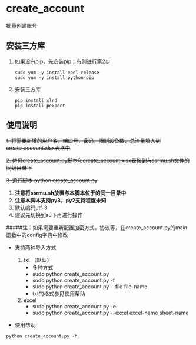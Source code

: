 # create_account

批量创建账号

## 安装三方库

1. 如果没有pip，先安装pip；有则进行第2步

   ```
   sudo yum -y install epel-release
   sudo yum -y install python-pip
   ```

2. 安装三方库

   ```
   pip install xlrd
   pip install pexpect
   ```

## 使用说明

~~1. 将需要新增的用户名，端口号，密码，限制设备数，总流量填入到create_account.xlsx表格中~~

~~2. 拷贝create_account.py脚本和create_account.xlsx表格到与ssrmu.sh文件的同级目录下~~

~~3. 运行脚本 python create_account.py~~
1. **注意将ssrmu.sh放置与本脚本位于的同一目录中**
2. **注意本脚本支持py3，py2支持程度未知**
3. 默认编码utf-8
4. 建议先切换到su下再进行操作

#####注：如果需要重新配置加密方式，协议等，在create_account.py的main函数中的config字典中修改

* 支持两种导入方式
    1. txt （默认）
        * 多种方式
        * sudo python create_account.py
        * sudo python create_account.py -f
        * sudo python create_account.py --file file-name
        * txt的格式参见使用帮助
    2. excel
        * sudo python create_account.py -e
        * sudo python create_account.py --excel excel-name sheet-name

* 使用帮助
```
python create_account.py -h
```
